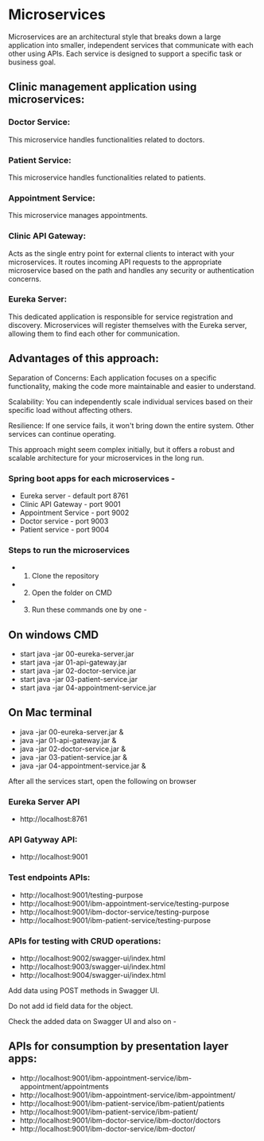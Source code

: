 # Microservices 

Microservices are an architectural style that breaks down a large application into smaller, independent services that communicate with each other using APIs. Each service is designed to support a specific task or business goal. 

## Clinic management application using microservices: 

### Doctor Service: 
This microservice handles functionalities related to doctors.

### Patient Service: 
This microservice handles functionalities related to patients.

### Appointment Service: 
This microservice manages appointments.

### Clinic API Gateway: 
Acts as the single entry point for external clients to interact with your microservices. It routes incoming API requests to the appropriate microservice based on the path and handles any security or authentication concerns.

### Eureka Server: 
This dedicated application is responsible for service registration and discovery. Microservices will register themselves with the Eureka server, allowing them to find each other for communication.

## Advantages of this approach:

Separation of Concerns: Each application focuses on a specific functionality, making the code more maintainable and easier to understand.

Scalability: You can independently scale individual services based on their specific load without affecting others.

Resilience: If one service fails, it won't bring down the entire system. Other services can continue operating.

This approach might seem complex initially, but it offers a robust and scalable architecture for your microservices in the long run.

### Spring boot apps for each microservices - 

- Eureka server - default port 8761 
- Clinic API Gateway - port 9001 
- Appointment Service - port 9002 
- Doctor service - port 9003 
- Patient service - port 9004 

### Steps to run the microservices 

- 1. Clone the repository 
- 2. Open the folder on CMD 
- 3. Run these commands one by one - 

## On windows CMD 
- start java -jar 00-eureka-server.jar 
- start java -jar 01-api-gateway.jar 
- start java -jar 02-doctor-service.jar 
- start java -jar 03-patient-service.jar 
- start java -jar 04-appointment-service.jar 

## On Mac terminal  
- java -jar 00-eureka-server.jar & 
- java -jar 01-api-gateway.jar & 
- java -jar 02-doctor-service.jar & 
- java -jar 03-patient-service.jar & 
- java -jar 04-appointment-service.jar & 

After all the services start, open the following on browser 

### Eureka Server API  
- http://localhost:8761 

### API Gatyway API: 
- http://localhost:9001 

### Test endpoints APIs:  
- http://localhost:9001/testing-purpose
- http://localhost:9001/ibm-appointment-service/testing-purpose
- http://localhost:9001/ibm-doctor-service/testing-purpose
- http://localhost:9001/ibm-patient-service/testing-purpose

### APIs for testing with CRUD operations: 
- http://localhost:9002/swagger-ui/index.html
- http://localhost:9003/swagger-ui/index.html
- http://localhost:9004/swagger-ui/index.html

Add data using POST methods in Swagger UI. 

Do not add id field data for the object.

Check the added data on Swagger UI and also on - 

## APIs for consumption by presentation layer apps: 
- http://localhost:9001/ibm-appointment-service/ibm-appointment/appointments
- http://localhost:9001/ibm-appointment-service/ibm-appointment/<other endpoints>
- http://localhost:9001/ibm-patient-service/ibm-patient/patients
- http://localhost:9001/ibm-patient-service/ibm-patient/<other endpoints>
- http://localhost:9001/ibm-doctor-service/ibm-doctor/doctors
- http://localhost:9001/ibm-doctor-service/ibm-doctor/<other endpoints>

